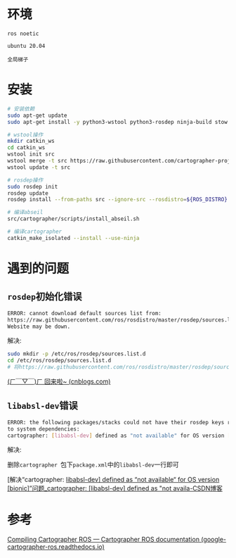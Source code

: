 

# 环境

`ros noetic`

`ubuntu 20.04`

`全局梯子`

# 安装

``` bash
# 安装依赖
sudo apt-get update
sudo apt-get install -y python3-wstool python3-rosdep ninja-build stow

# wstool操作
mkdir catkin_ws
cd catkin_ws
wstool init src
wstool merge -t src https://raw.githubusercontent.com/cartographer-project/cartographer_ros/master/cartographer_ros.rosinstall
wstool update -t src

# rosdep操作
sudo rosdep init
rosdep update
rosdep install --from-paths src --ignore-src --rosdistro=${ROS_DISTRO} -y

# 编译abseil
src/cartographer/scripts/install_abseil.sh

# 编译cartographer
catkin_make_isolated --install --use-ninja
```

# 遇到的问题

## `rosdep`初始化错误

``` bash
ERROR: cannot download default sources list from:
https://raw.githubusercontent.com/ros/rosdistro/master/rosdep/sources.list.d/20-default.list
Website may be down.
```

解决:

``` bash
sudo mkdir -p /etc/ros/rosdep/sources.list.d
cd /etc/ros/rosdep/sources.list.d
# 将https://raw.githubusercontent.com/ros/rosdistro/master/rosdep/sources.list.d/20-default.list中的内容复制到`/etc/ros/rosdep/sources.list.d`中即可
```

[(ㄏ￣▽￣)ㄏ 回来啦~ (cnblogs.com)](https://www.cnblogs.com/xiaoaug/p/17790507.html)

## `libabsl-dev`错误

``` bash
ERROR: the following packages/stacks could not have their rosdep keys resolved
to system dependencies:
cartographer: [libabsl-dev] defined as "not available" for OS version [noetic]
```

解决:

删除`cartographer `包下`package.xml`中的`libabsl-dev`一行即可

[解决“cartographer: [libabsl-dev\] defined as “not available“ for OS version [bionic]”问题_cartographer: [libabsl-dev] defined as "not availa-CSDN博客](https://blog.csdn.net/weixin_64889621/article/details/127145227?utm_medium=distribute.pc_relevant.none-task-blog-2~default~baidujs_baidulandingword~default-0-127145227-blog-131330983.235^v43^pc_blog_bottom_relevance_base6&spm=1001.2101.3001.4242.1&utm_relevant_index=3)

# 参考

[Compiling Cartographer ROS — Cartographer ROS documentation (google-cartographer-ros.readthedocs.io)](https://google-cartographer-ros.readthedocs.io/en/latest/compilation.html#building-installation)